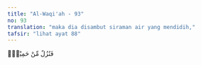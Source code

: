 ```yaml
---
title: "Al-Waqi'ah - 93"
no: 93
translation: "maka dia disambut siraman air yang mendidih,"
tafsir: "lihat ayat 88"
---
```


فَنُزُلٌ مِّنْ حَمِيْمٍۙ  
